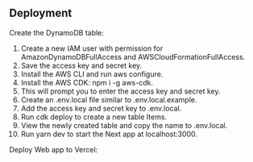 ## Deployment

Create the DynamoDB table:

1. Create a new IAM user with permission for AmazonDynamoDBFullAccess and AWSCloudFormationFullAccess.
2. Save the access key and secret key.
3. Install the AWS CLI and run aws configure.
4. Install the AWS CDK: npm i -g aws-cdk.
5. This will prompt you to enter the access key and secret key.
6. Create an .env.local file similar to .env.local.example.
7. Add the access key and secret key to .env.local.
8. Run cdk deploy to create a new table Items.
9. View the newly created table and copy the name to .env.local.
10. Run yarn dev to start the Next app at localhost:3000.

Deploy Web app to Vercel:
